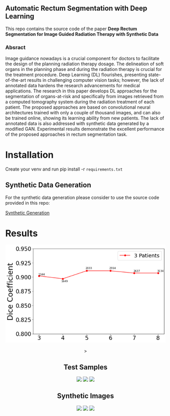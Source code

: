 ## Automatic Rectum Segmentation with Deep Learning

This repo contains the source code of the paper **Deep Rectum Segmentation for Image Guided Radiation Therapy with Synthetic Data**

### Absract

Image guidance nowadays is a crucial component for doctors to facilitate the design of the planning radiation therapy dosage.
The delineation of soft organs in the planning phase and during the radiation therapy is crucial for the treatment procedure.
Deep Learning (DL) flourishes, presenting state-of-the-art results in challenging computer vision tasks; however, the lack of annotated data hardens the research advancements for
medical applications. The research in this paper develops DL approaches for the segmentation of organs-at-risk and specifically from images retrieved from
a computed tomography system during the radiation treatment of each patient. The proposed approaches are based on convolutional neural architectures trained
with only a couple of thousand images, and can also be trained online, showing its learning ability from new patients.
The lack of annotated data is also addressed with synthetic data generated by a modified GAN.
Experimental results demonstrate the excellent performance of the proposed approaches in rectum segmentation task.


# Installation

Create your venv and run pip install -r `requirements.txt`


## Synthetic Data Generation

For the synthetic data generation please consider to use the source code provided in this repo:

<a href="https://github.com/mahmoodlab/NucleiSegmentation">Synthetic Generation</a>


# Results

<div align="center">
<p>
<img width="850" src="images/active_2.png">
</p>
<div>
> <br>

## Test Samples
<p float="left">
  <img src="https://github.com/dimimal/deepRectumSegmentation/images/seg_mask_data_VT1_U_7FE5C1K1_12_out.png" width="200" />
  <img src="https://github.com/dimimal/deepRectumSegmentation/images/seg_mask_data_VT1_U_7FE5C1K1_13_out.png" width="200" />
  <img src="https://github.com/dimimal/deepRectumSegmentation/images/seg_mask_data_VT1_U_7FE5C1K1_16_out.png" width="200" />
</p>


## Synthetic Images
<p float="left">
  <img src="https://github.com/dimimal/deepRectumSegmentation/images/synthetic_1.png" width="200" />
  <img src="https://github.com/dimimal/deepRectumSegmentation/images/synthetic_2.png" width="200" />
  <img src="https://github.com/dimimal/deepRectumSegmentation/images/synthetic_3.png" width="200" />
</p>


